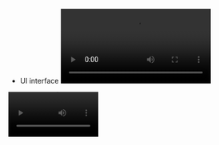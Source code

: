- UI interface
![UI interface](/github-images/github-sample-video.wmv)

<video src='your URL here' width=180/>

# watch this video
<iframe width="560" height="315" src="https://youtu.be/cZILc2IsLHU" frameborder="0" allowfullscreen></iframe>
